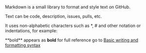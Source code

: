 Markdown is a small library to format and style text on GitHub.

Text can be code, description, issues, pulls, etc.

It uses non-alphabetic characters such as *, # and other notation or indentations, for example:

\*\*bold\*\*  appears as **bold**
for full reference go to [Basic writing and formatting syntax](https://docs.github.com/en/github/writing-on-github/basic-writing-and-formatting-syntax)
